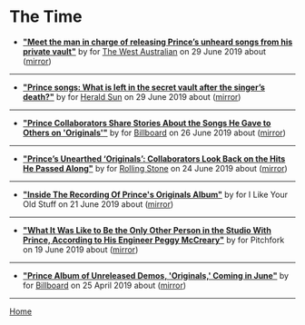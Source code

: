 # The Time

 - [**"Meet the man in charge of releasing Prince’s unheard songs from his private vault"**](https://thewest.com.au/entertainment/meet-the-man-in-charge-of-releasing-princes-unheard-songs-from-his-private-vault-ng-5844d5d8a68b1a7ddac6c4893ef8083f) by  for [The West Australian](https://thewest.com.au/) on 29 June 2019 about  ([mirror](https://web.archive.org/web/*/https://thewest.com.au/entertainment/meet-the-man-in-charge-of-releasing-princes-unheard-songs-from-his-private-vault-ng-5844d5d8a68b1a7ddac6c4893ef8083f))

----

 - [**"Prince songs: What is left in the secret vault after the singer’s death?"**](https://www.heraldsun.com.au/entertainment/meet-the-man-in-charge-of-releasing-princes-unheard-songs-from-his-private-vault/news-story/5844d5d8a68b1a7ddac6c4893ef8083f) by  for [Herald Sun](https://www.heraldsun.com.au/) on 29 June 2019 about  ([mirror](https://web.archive.org/web/*/https://www.heraldsun.com.au/entertainment/meet-the-man-in-charge-of-releasing-princes-unheard-songs-from-his-private-vault/news-story/5844d5d8a68b1a7ddac6c4893ef8083f))

----

 - [**"Prince Collaborators Share Stories About the Songs He Gave to Others on 'Originals'"**](https://www.billboard.com/articles/news/8517755/prince-collaborators-originals) by  for [Billboard](https://www.billboard.com/) on 26 June 2019 about  ([mirror](https://web.archive.org/web/*/https://www.billboard.com/articles/news/8517755/prince-collaborators-originals))

----

 - [**"Prince’s Unearthed ‘Originals’: Collaborators Look Back on the Hits He Passed Along"**](https://www.rollingstone.com/music/music-features/prince-originals-interview-842940/) by  for [Rolling Stone](https://www.rollingstone.com/) on 24 June 2019 about  ([mirror](https://web.archive.org/web/*/https://www.rollingstone.com/music/music-features/prince-originals-interview-842940/))

----

 - [**"Inside The Recording Of Prince's Originals Album"**](https://www.ilikeyouroldstuff.com/news/inside-the-recording-of-prince-originals-album-peggy-mccreary) by  for I Like Your Old Stuff on 21 June 2019 about  ([mirror](https://web.archive.org/web/*/https://www.ilikeyouroldstuff.com/news/inside-the-recording-of-prince-originals-album-peggy-mccreary))

----

 - [**"What It Was Like to Be the Only Other Person in the Studio With Prince, According to His Engineer Peggy McCreary"**](https://pitchfork.com/thepitch/prince-engineer-peggy-mccreary-interview-originals/) by  for Pitchfork on 19 June 2019 about  ([mirror](https://web.archive.org/web/*/https://pitchfork.com/thepitch/prince-engineer-peggy-mccreary-interview-originals/))

----

 - [**"Prince Album of Unreleased Demos, 'Originals,' Coming in June"**](https://www.billboard.com/articles/columns/rock/8508690/prince-album-unreleased-demos-originals) by  for [Billboard](https://www.billboard.com/) on 25 April 2019 about  ([mirror](https://web.archive.org/web/*/https://www.billboard.com/articles/columns/rock/8508690/prince-album-unreleased-demos-originals))

----

[Home](../)
